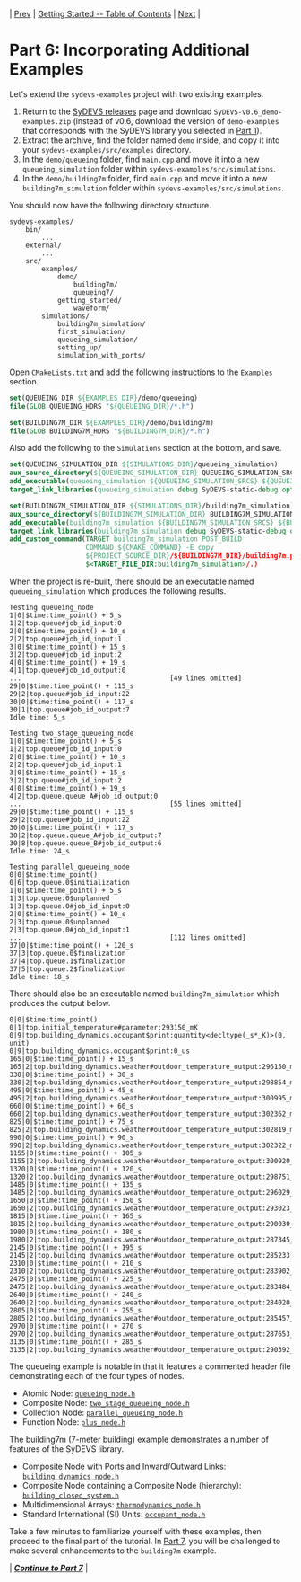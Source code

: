 | [Prev](part05.html) | [Getting Started -- Table of Contents](index.html) | [Next](part07.html) |
# Part 6: Incorporating Additional Examples

Let's extend the `sydevs-examples` project with two existing examples.

1. Return to the [SyDEVS releases](https://github.com/Autodesk/sydevs/releases) page and download `SyDEVS-v0.6_demo-examples.zip` (instead of v0.6, download the version of `demo-examples` that corresponds with the SyDEVS library you selected in [Part 1](part01.html)).
2. Extract the archive, find the folder named `demo` inside, and copy it into your `sydevs-examples/src/examples` directory.
2. In the `demo/queueing` folder, find `main.cpp` and move it into a new `queueing_simulation` folder within `sydevs-examples/src/simulations`.
3. In the `demo/building7m` folder, find `main.cpp` and move it into a new `building7m_simulation` folder within `sydevs-examples/src/simulations`.

You should now have the following directory structure.

```
sydevs-examples/
    bin/
        ...
    external/
        ...
    src/
        examples/
            demo/
                building7m/
                queueing7/
            getting_started/
                waveform/
        simulations/
            building7m_simulation/
            first_simulation/
            queueing_simulation/
            setting_up/
            simulation_with_ports/
```

Open `CMakeLists.txt` and add the following instructions to the `Examples` section.

```cmake
set(QUEUEING_DIR ${EXAMPLES_DIR}/demo/queueing)
file(GLOB QUEUEING_HDRS "${QUEUEING_DIR}/*.h")

set(BUILDING7M_DIR ${EXAMPLES_DIR}/demo/building7m)
file(GLOB BUILDING7M_HDRS "${BUILDING7M_DIR}/*.h")
```

Also add the following to the `Simulations` section at the bottom, and save.

```cmake
set(QUEUEING_SIMULATION_DIR ${SIMULATIONS_DIR}/queueing_simulation)
aux_source_directory(${QUEUEING_SIMULATION_DIR} QUEUEING_SIMULATION_SRCS)
add_executable(queueing_simulation ${QUEUEING_SIMULATION_SRCS} ${QUEUEING_HDRS})
target_link_libraries(queueing_simulation debug SyDEVS-static-debug optimized SyDEVS-static)

set(BUILDING7M_SIMULATION_DIR ${SIMULATIONS_DIR}/building7m_simulation)
aux_source_directory(${BUILDING7M_SIMULATION_DIR} BUILDING7M_SIMULATION_SRCS)
add_executable(building7m_simulation ${BUILDING7M_SIMULATION_SRCS} ${BUILDING7M_HDRS})
target_link_libraries(building7m_simulation debug SyDEVS-static-debug optimized SyDEVS-static)
add_custom_command(TARGET building7m_simulation POST_BUILD
                   COMMAND ${CMAKE_COMMAND} -E copy 
                   ${PROJECT_SOURCE_DIR}/${BUILDING7M_DIR}/building7m.png
                   $<TARGET_FILE_DIR:building7m_simulation>/.)
```

When the project is re-built, there should be an executable named `queueing_simulation` which produces the following results.

```
Testing queueing_node
1|0|$time:time_point() + 5_s
1|2|top.queue#job_id_input:0
2|0|$time:time_point() + 10_s
2|2|top.queue#job_id_input:1
3|0|$time:time_point() + 15_s
3|2|top.queue#job_id_input:2
4|0|$time:time_point() + 19_s
4|1|top.queue#job_id_output:0
...                                     [49 lines omitted]
29|0|$time:time_point() + 115_s
29|2|top.queue#job_id_input:22
30|0|$time:time_point() + 117_s
30|1|top.queue#job_id_output:7
Idle time: 5_s

Testing two_stage_queueing_node
1|0|$time:time_point() + 5_s
1|2|top.queue#job_id_input:0
2|0|$time:time_point() + 10_s
2|2|top.queue#job_id_input:1
3|0|$time:time_point() + 15_s
3|2|top.queue#job_id_input:2
4|0|$time:time_point() + 19_s
4|2|top.queue.queue_A#job_id_output:0
...                                     [55 lines omitted]
29|0|$time:time_point() + 115_s
29|2|top.queue#job_id_input:22
30|0|$time:time_point() + 117_s
30|2|top.queue.queue_A#job_id_output:7
30|8|top.queue.queue_B#job_id_output:6
Idle time: 24_s

Testing parallel_queueing_node
0|0|$time:time_point()
0|6|top.queue.0$initialization
1|0|$time:time_point() + 5_s
1|3|top.queue.0$unplanned
1|3|top.queue.0#job_id_input:0
2|0|$time:time_point() + 10_s
2|3|top.queue.0$unplanned
2|3|top.queue.0#job_id_input:1
...                                     [112 lines omitted]
37|0|$time:time_point() + 120_s
37|3|top.queue.0$finalization
37|4|top.queue.1$finalization
37|5|top.queue.2$finalization
Idle time: 18_s
```

There should also be an executable named `building7m_simulation` which produces the output below.

```
0|0|$time:time_point()
0|1|top.initial_temperature#parameter:293150_mK
0|9|top.building_dynamics.occupant$print:quantity<decltype(_s*_K)>(0, unit)
0|9|top.building_dynamics.occupant$print:0_us
165|0|$time:time_point() + 15_s
165|2|top.building_dynamics.weather#outdoor_temperature_output:296150_mK
330|0|$time:time_point() + 30_s
330|2|top.building_dynamics.weather#outdoor_temperature_output:298854_mK
495|0|$time:time_point() + 45_s
495|2|top.building_dynamics.weather#outdoor_temperature_output:300995_mK
660|0|$time:time_point() + 60_s
660|2|top.building_dynamics.weather#outdoor_temperature_output:302362_mK
825|0|$time:time_point() + 75_s
825|2|top.building_dynamics.weather#outdoor_temperature_output:302819_mK
990|0|$time:time_point() + 90_s
990|2|top.building_dynamics.weather#outdoor_temperature_output:302322_mK
1155|0|$time:time_point() + 105_s
1155|2|top.building_dynamics.weather#outdoor_temperature_output:300920_mK
1320|0|$time:time_point() + 120_s
1320|2|top.building_dynamics.weather#outdoor_temperature_output:298751_mK
1485|0|$time:time_point() + 135_s
1485|2|top.building_dynamics.weather#outdoor_temperature_output:296029_mK
1650|0|$time:time_point() + 150_s
1650|2|top.building_dynamics.weather#outdoor_temperature_output:293023_mK
1815|0|$time:time_point() + 165_s
1815|2|top.building_dynamics.weather#outdoor_temperature_output:290030_mK
1980|0|$time:time_point() + 180_s
1980|2|top.building_dynamics.weather#outdoor_temperature_output:287345_mK
2145|0|$time:time_point() + 195_s
2145|2|top.building_dynamics.weather#outdoor_temperature_output:285233_mK
2310|0|$time:time_point() + 210_s
2310|2|top.building_dynamics.weather#outdoor_temperature_output:283902_mK
2475|0|$time:time_point() + 225_s
2475|2|top.building_dynamics.weather#outdoor_temperature_output:283484_mK
2640|0|$time:time_point() + 240_s
2640|2|top.building_dynamics.weather#outdoor_temperature_output:284020_mK
2805|0|$time:time_point() + 255_s
2805|2|top.building_dynamics.weather#outdoor_temperature_output:285457_mK
2970|0|$time:time_point() + 270_s
2970|2|top.building_dynamics.weather#outdoor_temperature_output:287653_mK
3135|0|$time:time_point() + 285_s
3135|2|top.building_dynamics.weather#outdoor_temperature_output:290392_mK
```

The queueing example is notable in that it features a commented header file demonstrating each of the four types of nodes.

- Atomic Node: [`queueing_node.h`](https://github.com/Autodesk/sydevs/blob/master/src/examples/demo/queueing/queueing_node.h)
- Composite Node: [`two_stage_queueing_node.h`](https://github.com/Autodesk/sydevs/blob/master/src/examples/demo/queueing/two_stage_queueing_node.h)
- Collection Node: [`parallel_queueing_node.h`](https://github.com/Autodesk/sydevs/blob/master/src/examples/demo/queueing/parallel_queueing_node.h)
- Function Node: [`plus_node.h`](https://github.com/Autodesk/sydevs/blob/master/src/examples/demo/queueing/plus_node.h)

The building7m (7-meter building) example demonstrates a number of features of the SyDEVS library.

- Composite Node with Ports and Inward/Outward Links: [`building_dynamics_node.h`](https://github.com/Autodesk/sydevs/blob/master/src/examples/demo/building7m/building_dynamics_node.h)
- Composite Node containing a Composite Node (hierarchy): [`building_closed_system.h`](https://github.com/Autodesk/sydevs/blob/master/src/examples/demo/building7m/building_closed_system.h)
- Multidimensional Arrays: [`thermodynamics_node.h`](https://github.com/Autodesk/sydevs/blob/master/src/examples/demo/building7m/thermodynamics_node.h)
- Standard International (SI) Units: [`occupant_node.h`](https://github.com/Autodesk/sydevs/blob/master/src/examples/demo/building7m/occupant_node.h)

Take a few minutes to familiarize yourself with these examples, then proceed to the final part of the tutorial. In [Part 7](part07.html), you will be challenged to make several enhancements to the `building7m` example.

| [***Continue to Part 7***](part07.html) |


